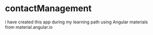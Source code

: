 # contactManagement
i have created this app during my learning path using Angular materials from material.angular.io
